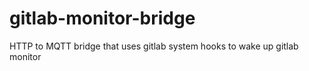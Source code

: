 # gitlab-monitor-bridge

HTTP to MQTT bridge that uses gitlab system hooks to wake up gitlab monitor